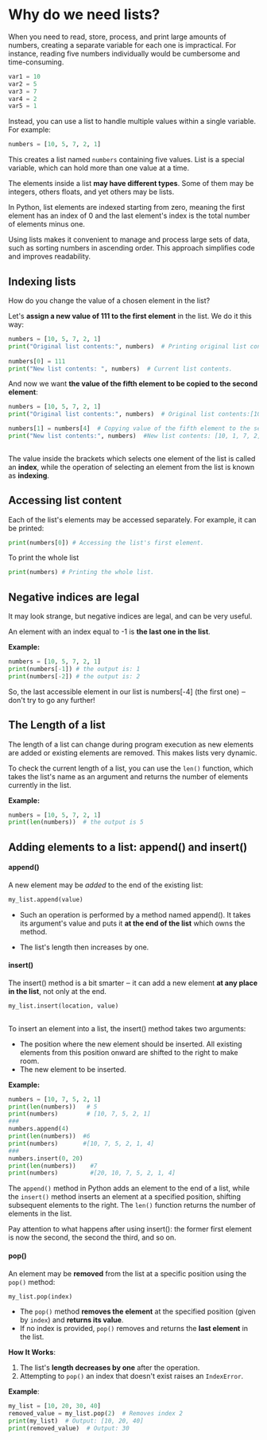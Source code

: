 # Why do we need lists?

When you need to read, store, process, and print large amounts of numbers, creating a separate variable for each one is impractical. For instance, reading five numbers individually  would be cumbersome and time-consuming.

```python
var1 = 10
var2 = 5
var3 = 7
var4 = 2
var5 = 1
```

Instead, you can use a list to handle multiple values within a single variable. For example:

```python
numbers = [10, 5, 7, 2, 1]
```

This creates a list named `numbers` containing five values. List is a special variable, which can hold more than one value at a time. 

The elements inside a list **may have different types**. Some of them may be integers, others floats, and yet others may be lists.

In Python, list elements are indexed starting from zero, meaning the first element has an index of 0 and the last element's index is the total number of elements minus one.

Using lists makes it convenient to manage and process large sets of data, such as sorting numbers in ascending order. This approach simplifies code and improves readability.



## Indexing lists

How do you change the value of a chosen element in the list?

Let's **assign a new value of 111 to the first element** in the list. We do it this way:

```python
numbers = [10, 5, 7, 2, 1]
print("Original list contents:", numbers)  # Printing original list contents.
 
numbers[0] = 111
print("New list contents: ", numbers)  # Current list contents.
```



And now we want **the value of the fifth element to be copied to the second element**:

```python
numbers = [10, 5, 7, 2, 1]
print("Original list contents:", numbers)  # Original list contents:[10, 5, 7, 2, 1]

numbers[1] = numbers[4]  # Copying value of the fifth element to the second.
print("New list contents:", numbers)  #New list contents: [10, 1, 7, 2, 1]
 
```

The value inside the brackets which selects one element of the list is called an **index**, while the operation of selecting an element from the list is known as **indexing**.



## Accessing list content

Each of the list's elements may be accessed separately. For example, it can be printed:

```python
print(numbers[0]) # Accessing the list's first element.
```



To print the whole list

```python
print(numbers) # Printing the whole list.
```



## Negative indices are legal

It may look strange, but negative indices are legal, and can be very useful.

An element with an index equal to -1 is **the last one in the list**.

**Example:**

```python
numbers = [10, 5, 7, 2, 1]
print(numbers[-1]) # the output is: 1
print(numbers[-2]) # the output is: 2

```

So, the last accessible element in our list is numbers[-4] (the first one) ‒ don't try to go any further!

## The Length of a list

The length of a list can change during program execution as new elements are added or existing elements are removed. This makes lists very dynamic.

To check the current length of a list, you can use the `len()` function, which takes the list's name as an argument and returns the number of elements currently in the list.

**Example:**

```python
numbers = [10, 5, 7, 2, 1]
print(len(numbers))  # the output is 5
```



## Adding elements to a list: append() and insert()

#### **append()**

A new element may be *added* to the end of the existing list:

```python
my_list.append(value)
```

* Such an operation is performed by a method named append(). It takes its argument's value and puts it **at the end of the list** which owns the method.

* The list's length then increases by one.

#### **insert()**

The insert() method is a bit smarter ‒ it can add a new element **at any place in the list**, not only at the end.

```python
my_list.insert(location, value)
 
```

To insert an element into a list, the insert() method takes two arguments:

* The position where the new element should be inserted. All existing elements from this position onward are shifted to the right to make room.
* The new element to be inserted.

**Example:**

```python
numbers = [10, 7, 5, 2, 1]
print(len(numbers))   # 5
print(numbers)        # [10, 7, 5, 2, 1]
###
numbers.append(4)
print(len(numbers))  #6
print(numbers)       #[10, 7, 5, 2, 1, 4]
###
numbers.insert(0, 20) 
print(len(numbers))    #7
print(numbers)         #[20, 10, 7, 5, 2, 1, 4]

```

The `append()` method in Python adds an element to the end of a list, while the `insert()` method inserts an element at a specified position, shifting subsequent elements to the right. The `len()` function returns the number of elements in the list.

Pay attention to what happens after using insert(): the former first element is now the second, the second the third, and so on.



#### **pop()**

An element may be **removed** from the list at a specific position using the `pop()` method:

```python
my_list.pop(index)
```

- The `pop()` method **removes the element** at the specified position (given by `index`) and **returns its value**.
- If no index is provided, `pop()` removes and returns the **last element** in the list.

**How It Works**:

1. The list's **length decreases by one** after the operation.
2. Attempting to `pop()` an index that doesn't exist raises an `IndexError`.

**Example**:

```python
my_list = [10, 20, 30, 40]
removed_value = my_list.pop(2)  # Removes index 2
print(my_list)  # Output: [10, 20, 40]
print(removed_value)  # Output: 30
```





